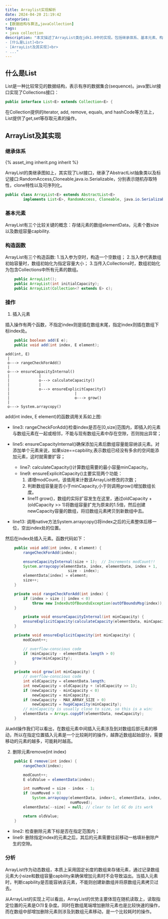 ```yaml
---
title: Arraylist实现解析
date: 2024-04-20 21:19:42
categories:
- [数据结构与算法,javaCollection]
tags:
- java collection
description: "本文描述了ArrayList类在jdk1.8中的实现。包括继承体系、基本元素、构造函数以及常见操作的说明等。<br>
- [什么是List]<br>
- [ArrayList及其实现]<br>
- ..."
---
```



## 什么是List

List是一种比较常见的数据结构，表示有序的数据集合(sequence)。java里List接口实现了Collections接口：

```JAVA
public interface List<E> extends Collection<E> {
```

在Collection提供的iterator, add, remove, equals, and hashCode等方法上，List提供了get,set等存取元素的操作。

## ArrayList及其实现

### 继承体系

{% asset_img inherit.png inherit %}

ArrayList的类继承图如上，其实现了List接口，继承了AbstractList<E>抽象类以及标记接口:RandomAccess,Cloneable,java.io.Serializable，分别表示随机存取特性，clone特性以及可序列化。

```JAVA
public class ArrayList<E> extends AbstractList<E>
        implements List<E>, RandomAccess, Cloneable, java.io.Serializable
```

### 基本元素

ArrayList有三个比较关键的概念：存储元素的数组elementData，元素个数size以及数组容量capbility.

### 构造函数

ArrayList有三个构造函数:
1.当入参为空时，构造一个空数组；
2.当入参代表数组初始容量时，数组初始化为指定容量大小；
3.当传入Collections时，数组初始化为包含Collections中所有元素的数组。

```JAVA
    public ArrayList();
    public ArrayList(int initialCapacity);
    public ArrayList(Collection<? extends E> c);
```

### 操作

1. 插入元素

插入操作有两个函数，不指定index则是插在数组末尾，指定index则插在数组下标index处。

```JAVA
    public boolean add(E e);
    public void add(int index, E element);
```

```plaintext
add(int, E)
 |
 o---> rangeCheckForAdd()
 |
 o---> ensureCapacityInternal()
 |             |
 |             o---> calculateCapacity()
 |             |
 |             o---> ensureExplicitCapacity()
 |                             |
 |                             o---> grow()
 |
 o---> System.arraycopy()
```

add(int index, E element)的函数调用关系如上图:

- line3: rangeCheckForAdd()检查index是否在[0,size]范围内，即插入的元素与数组元素在一起或相邻，不能与现有数组元素中存在空隙，否则抛出异常；
  
- line5: ensureCapacityInternal()确保添加元素后数组容量能容纳该元素。对添加单个元素来说，如果size==capbility,表示数组已经没有多余的空间能添加元素，这时就需要扩容；
  
  - line7: calculateCapacity()计算数组需要的最小容量minCapacity。
  - line9: ensureExplicitCapacity()主要实现两个功能：
    1. 递增modCount，该值用来计数该ArrayList修改的次数；
    2. 判断数组容量是否小于minCapacity,小于则调用grow()增加数组长度。
    - line11 grow()，数组的实际扩容发生在这里，通过oldCapacity + (oldCapacity >> 1)将数组容量扩充为原来的1.5倍，然后创建newCapacity容量的数组，将旧数组元素拷贝到新数组中去。
- line13: 调用native方法System.arraycopy()将index之后的元素整体后移一位，空出index处的位置。

然后在index处插入元素。函数代码如下：

```JAVA
    public void add(int index, E element) {
        rangeCheckForAdd(index);

        ensureCapacityInternal(size + 1);  // Increments modCount!!
        System.arraycopy(elementData, index, elementData, index + 1,
                            size - index);
        elementData[index] = element;
        size++;
    }

    private void rangeCheckForAdd(int index) {
        if (index > size || index < 0)
            throw new IndexOutOfBoundsException(outOfBoundsMsg(index));
    }

        private void ensureCapacityInternal(int minCapacity) {
        ensureExplicitCapacity(calculateCapacity(elementData, minCapacity));
    }

    private void ensureExplicitCapacity(int minCapacity) {
        modCount++;

        // overflow-conscious code
        if (minCapacity - elementData.length > 0)
            grow(minCapacity);
    }

    private void grow(int minCapacity) {
        // overflow-conscious code
        int oldCapacity = elementData.length;
        int newCapacity = oldCapacity + (oldCapacity >> 1);
        if (newCapacity - minCapacity < 0)
            newCapacity = minCapacity;
        if (newCapacity - MAX_ARRAY_SIZE > 0)
            newCapacity = hugeCapacity(minCapacity);
        // minCapacity is usually close to size, so this is a win:
        elementData = Arrays.copyOf(elementData, newCapacity);
    }
```

从add操作我们可以看出，在数组元素中间插入元素涉及到对数组后部元素的移动，所以在指定位置插入元素是一个比较耗时的操作，越靠近数组起始部分，需要移动的元素的越多，可能耗时越高。

2. 删除元素remove(int index)

```JAVA
    public E remove(int index) {
        rangeCheck(index);

        modCount++;
        E oldValue = elementData(index);

        int numMoved = size - index - 1;
        if (numMoved > 0)
            System.arraycopy(elementData, index+1, elementData, index,
                             numMoved);
        elementData[--size] = null; // clear to let GC do its work

        return oldValue;
    }
```

- line2: 检查删除元素下标是否在指定范围内；
- line9: 删除指定index的元素之后，其后的元素需要往前移动一格填补删除产生的空隙。

### 分析

ArrayList作为动态数组，本质上采用固定长度的数组来存储元素，通过记录数组元素大小size和数组容量capbility来确保增加元素时不会导致溢出。当插入元素时，判断capbility是否能容纳该元素，不能则创建新数组并将原数组元素拷贝过去。

从ArrayList的实现上可以看出，ArrayList的优势主要体现在随机读取上，读取指定位置的元素是O(1)复杂度。同时在数组尾端增加删除元素也是比较快速的操作，而在数组中部增加删除元素则涉及到数组元素移动，是一个比较耗时的操作。
